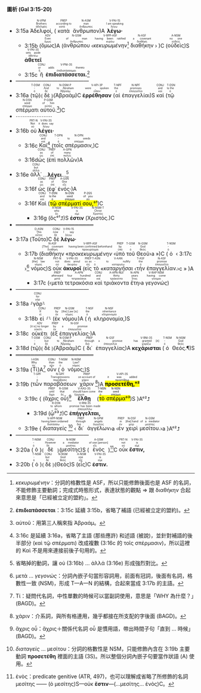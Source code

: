 #### 圖析 (Gal 3:15-20)


- 3:15a <RUBY><ruby><ruby>Ἀδελφοί,<rt>ἀδελφός</rt></ruby><rt>Brothers</rt></ruby><rt>N-VPM</rt></RUBY> (<RUBY><ruby><ruby>κατὰ<rt>κατά</rt></ruby><rt>according to</rt></ruby><rt>PREP</rt></RUBY> <RUBY><ruby><ruby>ἄνθρωπον<rt>ἄνθρωπος</rt></ruby><rt>man</rt></ruby><rt>N-ASM</rt></RUBY>)A <RUBY><ruby><ruby><strong>λέγω·</strong><rt>λέγω</rt></ruby><rt>I am speaking</rt></ruby><rt>V-PAI-1S</rt></RUBY> 
	- 3:15b (<RUBY><ruby><ruby>ὅμως<rt>ὅμως</rt></ruby><rt>Even</rt></ruby><rt>ADV</rt></RUBY>)A (<RUBY><ruby><ruby>ἀνθρώπου<rt>ἄνθρωπος</rt></ruby><rt>of man</rt></ruby><rt>N-GSM</rt></RUBY> ‹<RUBY><ruby><ruby><em>κεκυρωμένην</em><rt>κυρόω</rt></ruby><rt>having been ratified</rt></ruby><rt>V-RPP-ASF</rt></RUBY>[^1] <RUBY><ruby><ruby>διαθήκην<rt>διαθήκη</rt></ruby><rt>a covenant</rt></ruby><rt>N-ASF</rt></RUBY> › )C (<RUBY><ruby><ruby>οὐδεὶς<rt>οὐδείς</rt></ruby><rt>no one</rt></ruby><rt>A-NSM</rt></RUBY>)S <RUBY><ruby><ruby><strong>ἀθετεῖ</strong><rt>ἀθετέω</rt></ruby><rt>sets aside</rt></ruby><rt>V-PAI-3S</rt></RUBY>
	- 3:15c <RUBY><ruby><ruby>ἢ<rt>ἤ</rt></ruby><rt>or</rt></ruby><rt>CONJ</rt></RUBY> <RUBY><ruby><ruby><strong>ἐπιδιατάσσεται.</strong><rt>ἐπιδιατάσσομαι</rt></ruby><rt>adds thereto</rt></ruby><rt>V-PNI-3S</rt></RUBY>[^2]
- ——————————————
- 3:16a (<RUBY><ruby><ruby>τῷ<rt>ὁ</rt></ruby><rt>-</rt></ruby><rt>T-DSM</rt></RUBY>)⦇ <RUBY><ruby><ruby>δὲ<rt>δέ</rt></ruby><rt>And</rt></ruby><rt>CONJ</rt></RUBY> ⦈(<RUBY><ruby><ruby>Ἀβραὰμ<rt>Ἀβραάμ</rt></ruby><rt>to Abraham</rt></ruby><rt>N-DSM-P</rt></RUBY>)C <RUBY><ruby><ruby><strong>ἐρρέθησαν</strong><rt>εἶπον</rt></ruby><rt>were spoken</rt></ruby><rt>V-API-3P</rt></RUBY> (<RUBY><ruby><ruby>αἱ<rt>ὁ</rt></ruby><rt>the</rt></ruby><rt>T-NPF</rt></RUBY> <RUBY><ruby><ruby>ἐπαγγελίαι<rt>ἐπαγγελία</rt></ruby><rt>promises</rt></ruby><rt>N-NPF</rt></RUBY>)S <RUBY><ruby><ruby>καὶ<rt>καί</rt></ruby><rt>and</rt></ruby><rt>CONJ</rt></RUBY> (<RUBY><ruby><ruby>τῷ<rt>ὁ</rt></ruby><rt>to the</rt></ruby><rt>T-DSN</rt></RUBY> <RUBY><ruby><ruby>σπέρματι<rt>σπέρμα</rt></ruby><rt>seed</rt></ruby><rt>N-DSN</rt></RUBY> <RUBY><ruby><ruby>αὐτοῦ.<rt>αὐτός</rt></ruby><rt>of him</rt></ruby><rt>P-GSM</rt></RUBY>[^3])C 
- ⋯⋯⋯⋯⋯⋯⋯
- 3:16b <RUBY><ruby><ruby>οὐ<rt>οὐ</rt></ruby><rt>Not</rt></ruby><rt>PRT-N</rt></RUBY> <RUBY><ruby><ruby><strong>λέγει·</strong><rt>λέγω</rt></ruby><rt>it does say</rt></ruby><rt>V-PAI-3S</rt></RUBY>
	- 3:16c <RUBY><ruby><ruby>Καὶ<rt>καί</rt></ruby><rt>and</rt></ruby><rt>CONJ</rt></RUBY>[^4] (<RUBY><ruby><ruby>τοῖς<rt>ὁ</rt></ruby><rt>-</rt></ruby><rt>T-DPN</rt></RUBY> <RUBY><ruby><ruby>σπέρμασιν,<rt>σπέρμα</rt></ruby><rt>to seeds</rt></ruby><rt>N-DPN</rt></RUBY>)C 
	- 3:16d<RUBY><ruby><ruby>ὡς<rt>ὡς</rt></ruby><rt>as</rt></ruby><rt>CONJ</rt></RUBY> (<RUBY><ruby><ruby>ἐπὶ<rt>ἐπί</rt></ruby><rt>of</rt></ruby><rt>PREP</rt></RUBY> <RUBY><ruby><ruby>πολλῶν<rt>πολύς</rt></ruby><rt>many</rt></ruby><rt>A-GPN</rt></RUBY>)A
- 3:16e <RUBY><ruby><ruby>ἀλλ᾽<rt>ἀλλά</rt></ruby><rt>but</rt></ruby><rt>CONJ</rt></RUBY> ...<strong>λέγει</strong>...[^5]
	- 3:16f <RUBY><ruby><ruby>ὡς<rt>ὡς</rt></ruby><rt>as</rt></ruby><rt>CONJ</rt></RUBY> (<RUBY><ruby><ruby>ἐφ᾽<rt>ἐπί</rt></ruby><rt>of</rt></ruby><rt>PREP</rt></RUBY> <RUBY><ruby><ruby>ἑνός·<rt>εἷς</rt></ruby><rt>One</rt></ruby><rt>A-GSN</rt></RUBY>)A
	- 3:16f <RUBY><ruby><ruby>Καὶ<rt>καί</rt></ruby><rt>and</rt></ruby><rt>CONJ</rt></RUBY> (<mark><RUBY><ruby><ruby>τῷ<rt>ὁ</rt></ruby><rt>to the</rt></ruby><rt>T-DSN</rt></RUBY> <RUBY><ruby><ruby>σπέρματί<rt>σπέρμα</rt></ruby><rt>seed</rt></ruby><rt>N-DSN</rt></RUBY> <RUBY><ruby><ruby>σου,<rt>σύ</rt></ruby><rt>of you</rt></ruby><rt>P-2GS</rt></RUBY>°¹</mark>)C
		- 3:16g (<RUBY><ruby><ruby>ὅς°¹⮥<rt>ὅς</rt></ruby><rt>who</rt></ruby><rt>R-NSM</rt></RUBY>)S <RUBY><ruby><ruby><strong>ἐστιν</strong><rt>εἰμί</rt></ruby><rt>is</rt></ruby><rt>V-PAI-3S</rt></RUBY> (<RUBY><ruby><ruby>Χριστός.<rt>Χριστός</rt></ruby><rt>Christ</rt></ruby><rt>N-NSM-T</rt></RUBY>)C
- ═════════════════════
- 3:17a (<RUBY><ruby><ruby>Τοῦτο<rt>οὗτος</rt></ruby><rt>This</rt></ruby><rt>D-ASN</rt></RUBY>)C <RUBY><ruby><ruby>δὲ<rt>δέ</rt></ruby><rt>now</rt></ruby><rt>CONJ</rt></RUBY> <RUBY><ruby><ruby><strong>λέγω·</strong><rt>λέγω</rt></ruby><rt>I say</rt></ruby><rt>V-PAI-1S</rt></RUBY> 
	- 3:17b (<RUBY><ruby><ruby>διαθήκην<rt>διαθήκη</rt></ruby><rt>[The] covenant</rt></ruby><rt>N-ASF</rt></RUBY> «<RUBY><ruby><ruby><em>προκεκυρωμένην</em><rt>προκυρόομαι</rt></ruby><rt>having been confirmed beforehand</rt></ruby><rt>V-RPP-ASF</rt></RUBY> ‹<RUBY><ruby><ruby>ὑπὸ<rt>ὑπό</rt></ruby><rt>by</rt></ruby><rt>PREP</rt></RUBY> <RUBY><ruby><ruby>τοῦ<rt>ὁ</rt></ruby><rt>-</rt></ruby><rt>T-GSM</rt></RUBY> <RUBY><ruby><ruby>Θεοῦ<rt>θεός</rt></ruby><rt>God</rt></ruby><rt>N-GSM</rt></RUBY>›a »)C (<RUBY><ruby><ruby>ὁ<rt>ὁ</rt></ruby><rt>-</rt></ruby><rt>T-NSM</rt></RUBY> ‹ 3:17c ›[^6] <RUBY><ruby><ruby>νόμος<rt>νόμος</rt></ruby><rt>[the] law</rt></ruby><rt>N-NSM</rt></RUBY>)S <RUBY><ruby><ruby>οὐκ<rt>οὐ</rt></ruby><rt>not</rt></ruby><rt>PRT-N</rt></RUBY> <RUBY><ruby><ruby><strong>ἀκυροῖ</strong><rt>ἀκυρόω</rt></ruby><rt>does annul</rt></ruby><rt>V-PAI-3S</rt></RUBY> (<RUBY><ruby><ruby>εἰς<rt>εἰς</rt></ruby><rt>so as</rt></ruby><rt>PREP</rt></RUBY> <RUBY><ruby><ruby>τὸ<rt>ὁ</rt></ruby><rt>-</rt></ruby><rt>T-ASN</rt></RUBY> «<RUBY><ruby><ruby><em>καταργῆσαι</em><rt>καταργέω</rt></ruby><rt>to nullify</rt></ruby><rt>V-AAN</rt></RUBY> ‹<RUBY><ruby><ruby>τὴν<rt>ὁ</rt></ruby><rt>the</rt></ruby><rt>T-ASF</rt></RUBY> <RUBY><ruby><ruby>ἐπαγγελίαν.<rt>ἐπαγγελία</rt></ruby><rt>promise</rt></ruby><rt>N-ASF</rt></RUBY>›c » )A
		- 3:17c (‹<RUBY><ruby><ruby>μετὰ<rt>μετά</rt></ruby><rt>afterward</rt></ruby><rt>PREP</rt></RUBY> <RUBY><ruby><ruby>τετρακόσια<rt>τετρακόσιοι</rt></ruby><rt>four hundred</rt></ruby><rt>A-APN</rt></RUBY> <RUBY><ruby><ruby>καὶ<rt>καί</rt></ruby><rt>and</rt></ruby><rt>CONJ</rt></RUBY> <RUBY><ruby><ruby>τριάκοντα<rt>τριάκοντα</rt></ruby><rt>thirty</rt></ruby><rt>A-APN-NUI</rt></RUBY> <RUBY><ruby><ruby>ἔτη<rt>ἔτος</rt></ruby><rt>years</rt></ruby><rt>N-APN</rt></RUBY>›a <RUBY><ruby><ruby><em>γεγονὼς</em><rt>γίνομαι</rt></ruby><rt>having come</rt></ruby><rt>V-RAP-NSM</rt></RUBY>)
- ——————————————
- 3:18a ⸉<RUBY><ruby><ruby>γὰρ<rt>γάρ</rt></ruby><rt>for</rt></ruby><rt>CONJ</rt></RUBY>⸊
	- 3:18b <RUBY><ruby><ruby>εἰ<rt>εἰ</rt></ruby><rt>If</rt></ruby><rt>CONJ</rt></RUBY> ⸉⸊ (<RUBY><ruby><ruby>ἐκ<rt>ἐκ</rt></ruby><rt>by</rt></ruby><rt>PREP</rt></RUBY> <RUBY><ruby><ruby>νόμου<rt>νόμος</rt></ruby><rt>[the] Law [is]</rt></ruby><rt>N-GSM</rt></RUBY>)A (<RUBY><ruby><ruby>ἡ<rt>ὁ</rt></ruby><rt>the</rt></ruby><rt>T-NSF</rt></RUBY> <RUBY><ruby><ruby>κληρονομία,<rt>κληρονομία</rt></ruby><rt>inheritance</rt></ruby><rt>N-NSF</rt></RUBY>)S 
- 3:18c <RUBY><ruby><ruby>οὐκέτι<rt>οὐκέτι</rt></ruby><rt>[it is] no longer</rt></ruby><rt>ADV</rt></RUBY> (<RUBY><ruby><ruby>ἐξ<rt>ἐκ</rt></ruby><rt>by</rt></ruby><rt>PREP</rt></RUBY> <RUBY><ruby><ruby>ἐπαγγελίας·<rt>ἐπαγγελία</rt></ruby><rt>a promise</rt></ruby><rt>N-GSF</rt></RUBY>)A 
- 3:18d (<RUBY><ruby><ruby>τῷ<rt>ὁ</rt></ruby><rt>-</rt></ruby><rt>T-DSM</rt></RUBY>)⦇ <RUBY><ruby><ruby>δὲ<rt>δέ</rt></ruby><rt>but</rt></ruby><rt>CONJ</rt></RUBY> ⦈(<RUBY><ruby><ruby>Ἀβραὰμ<rt>Ἀβραάμ</rt></ruby><rt>to Abraham</rt></ruby><rt>N-DSM-P</rt></RUBY>)C (<RUBY><ruby><ruby>δι᾽<rt>διά</rt></ruby><rt>through</rt></ruby><rt>PREP</rt></RUBY> <RUBY><ruby><ruby>ἐπαγγελίας<rt>ἐπαγγελία</rt></ruby><rt>a promise</rt></ruby><rt>N-GSF</rt></RUBY>)A <RUBY><ruby><ruby><strong>κεχάρισται</strong><rt>χαρίζω</rt></ruby><rt>has granted [it]</rt></ruby><rt>V-RNI-3S</rt></RUBY> (<RUBY><ruby><ruby>ὁ<rt>ὁ</rt></ruby><rt>-</rt></ruby><rt>T-NSM</rt></RUBY> <RUBY><ruby><ruby>Θεός.¶<rt>θεός</rt></ruby><rt>God</rt></ruby><rt>N-NSM</rt></RUBY>)S
- ═════════════════════
- 3:19a (<RUBY><ruby><ruby>Τί<rt>τίς</rt></ruby><rt>Why</rt></ruby><rt>I-ASN</rt></RUBY>)A[^7] <RUBY><ruby><ruby>οὖν<rt>οὖν</rt></ruby><rt>then</rt></ruby><rt>CONJ</rt></RUBY> (<RUBY><ruby><ruby>ὁ<rt>ὁ</rt></ruby><rt>the</rt></ruby><rt>T-NSM</rt></RUBY> <RUBY><ruby><ruby>νόμος;<rt>νόμος</rt></ruby><rt>Law?</rt></ruby><rt>N-NSM</rt></RUBY>)S 
- 3:19b (<RUBY><ruby><ruby>τῶν<rt>ὁ</rt></ruby><rt>-</rt></ruby><rt>T-GPF</rt></RUBY> <RUBY><ruby><ruby>παραβάσεων<rt>παράβασις</rt></ruby><rt>Transgressions</rt></ruby><rt>N-GPF</rt></RUBY> <RUBY><ruby><ruby>χάριν<rt>χάριν</rt></ruby><rt>on account of</rt></ruby><rt>PREP</rt></RUBY>[^8])A <RUBY><ruby><ruby><mark><strong>προσετέθη,°²</strong></mark><rt>προστίθημι</rt></ruby><rt>it was added</rt></ruby><rt>V-API-3S</rt></RUBY> 
	- 3:19c { (<RUBY><ruby><ruby>ἄχρις<rt>ἄχρι</rt></ruby><rt>until</rt></ruby><rt>PREP</rt></RUBY> <RUBY><ruby><ruby>οὗ<rt>ὅς</rt></ruby><rt>that</rt></ruby><rt>R-GSM</rt></RUBY>)[^9] <RUBY><ruby><ruby><strong>ἔλθῃ</strong><rt>ἔρχομαι</rt></ruby><rt>should have come</rt></ruby><rt>V-AAS-3S</rt></RUBY> (<mark><RUBY><ruby><ruby>τὸ<rt>ὁ</rt></ruby><rt>the</rt></ruby><rt>T-NSN</rt></RUBY> <RUBY><ruby><ruby>σπέρμα<rt>σπέρμα</rt></ruby><rt>seed</rt></ruby><rt>N-NSN</rt></RUBY>°³</mark>)S }A°²⮥
		- 3:19d (<RUBY><ruby><ruby>ᾧ°³⮥<rt>ὅς</rt></ruby><rt>to whom</rt></ruby><rt>R-DSN</rt></RUBY>)C <RUBY><ruby><ruby><strong>ἐπήγγελται,</strong><rt>ἐπαγγέλλω</rt></ruby><rt>promise has been made</rt></ruby><rt>V-RNI-3S</rt></RUBY> 
	- 3:19e {<RUBY><ruby><ruby><em>διαταγεὶς</em><rt>διατάσσω</rt></ruby><rt>having been ordained</rt></ruby><rt>V-APP-NSM</rt></RUBY>[^10] ‹<RUBY><ruby><ruby>δι᾽<rt>διά</rt></ruby><rt>through</rt></ruby><rt>PREP</rt></RUBY> <RUBY><ruby><ruby>ἀγγέλων<rt>ἄγγελος</rt></ruby><rt>angels</rt></ruby><rt>N-GPM</rt></RUBY>›a ‹<RUBY><ruby><ruby>ἐν<rt>ἐν</rt></ruby><rt>in</rt></ruby><rt>PREP</rt></RUBY> <RUBY><ruby><ruby>χειρὶ<rt>χείρ</rt></ruby><rt>[the] hand</rt></ruby><rt>N-DSF</rt></RUBY> <RUBY><ruby><ruby>μεσίτου.<rt>μεσίτης</rt></ruby><rt>of a mediator</rt></ruby><rt>N-GSM</rt></RUBY>›a }A°²⮥
- ——————————————
- 3:20a (<RUBY><ruby><ruby>ὁ<rt>ὁ</rt></ruby><rt>-</rt></ruby><rt>T-NSM</rt></RUBY>)⦇ <RUBY><ruby><ruby>δὲ<rt>δέ</rt></ruby><rt>However</rt></ruby><rt>CONJ</rt></RUBY> ⦈(<RUBY><ruby><ruby>μεσίτης<rt>μεσίτης</rt></ruby><rt>a mediator</rt></ruby><rt>N-NSM</rt></RUBY>)S (<RUBY><ruby><ruby>ἑνὸς<rt>εἷς</rt></ruby><rt>of one [person]</rt></ruby><rt>A-GSM</rt></RUBY>)[^11]C <RUBY><ruby><ruby>οὐκ<rt>οὐ</rt></ruby><rt>not</rt></ruby><rt>PRT-N</rt></RUBY> <RUBY><ruby><ruby><strong>ἔστιν,</strong><rt>εἰμί</rt></ruby><rt>is</rt></ruby><rt>V-PAI-3S</rt></RUBY> 
- 3:20b (<RUBY><ruby><ruby>ὁ<rt>ὁ</rt></ruby><rt>-</rt></ruby><rt>T-NSM</rt></RUBY>)⦇ <RUBY><ruby><ruby>δὲ<rt>δέ</rt></ruby><rt>but</rt></ruby><rt>CONJ</rt></RUBY> ⦈(<RUBY><ruby><ruby>Θεὸς<rt>θεός</rt></ruby><rt>God</rt></ruby><rt>N-NSM</rt></RUBY>)S (<RUBY><ruby><ruby>εἷς<rt>εἷς</rt></ruby><rt>one</rt></ruby><rt>A-NSM</rt></RUBY>)C <RUBY><ruby><ruby><strong>ἐστιν.</strong><rt>εἰμί</rt></ruby><rt>is</rt></ruby><rt>V-PAI-3S</rt></RUBY>




[^1]: _κεκυρωμένην_：分詞的格數性是 ASF，所以只能修飾後面也是 ASF 的名詞，不能修飾主要動詞；完成式時態形式，表達狀態的觀點 ⇒ 跟 διαθήκην 合起來意思是「已經被立定的盟約」。
[^2]: **ἐπιδιατάσσεται**：3:15c 延續 3:15b，省略了補語 (已經被立定的盟約)。
[^3]: αὐτοῦ：用第三人稱來指 Ἀβραάμ。
[^4]: 3:16c 是延續 3:16a，省略了主語 (那些應許) 和述語 (被說)，並針對補語的後半部分 (καὶ τῷ σπέρματι) 改成複數 (3:16c 的 τοῖς σπέρμασιν)，所以這裡的 Καὶ 不是用來連接前後子句用的。
[^5]: 省略掉的動詞，讓 οὐ (3:16b) ... ἀλλά (3:16e) 形成強烈對比。
[^6]: μετὰ ... _γεγονὼς_：分詞內嵌子句當形容詞用，前面有冠詞，後面有名詞，格數性一致 (NSM)，形成 T—A—N 的結構，合起來當成 3:17b 的主語。
[^7]: Τί：疑問代名詞，中性單數的時候可以當副詞使用，意思是「WHY 為什麼？」(BAGD)。
[^8]: χάριν：介系詞，與所有格連用，幾乎都接在所支配的字後面 (BAGD)。
[^9]: ἄχρις οὗ：ἄχρις＋關係代名詞 οὗ 是慣用語，帶出時間子句「直到 ... 時候」(BAGD)。
[^10]: _διαταγεὶς_ ... μεσίτου：分詞的格數性是 NSM，只能修飾內含在 3:19b 主要動詞 **προσετέθη** 裡面的主語 (3S)。所以整個分詞內嵌子句要當作狀語 (A) 使用。
[^11]: ἑνὸς：predicate genitive (ATR, 497)，也可以理解成省略了所修飾的名詞 μεσίτης —— (ὁ μεσίτης)S—οὐκ **ἔστιν**—(...μεσίτης... ἑνὸς)C。

